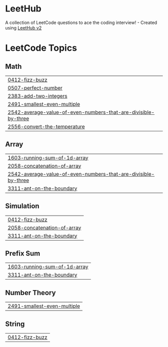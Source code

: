 # LeetHub
A collection of LeetCode questions to ace the coding interview! - Created using [LeetHub v2](https://github.com/arunbhardwaj/LeetHub-2.0)

<!---LeetCode Topics Start-->
# LeetCode Topics
## Math
|  |
| ------- |
| [0412-fizz-buzz](https://github.com/Chinchina29/LeetHub/tree/master/0412-fizz-buzz) |
| [0507-perfect-number](https://github.com/Chinchina29/LeetHub/tree/master/0507-perfect-number) |
| [2383-add-two-integers](https://github.com/Chinchina29/LeetHub/tree/master/2383-add-two-integers) |
| [2491-smallest-even-multiple](https://github.com/Chinchina29/LeetHub/tree/master/2491-smallest-even-multiple) |
| [2542-average-value-of-even-numbers-that-are-divisible-by-three](https://github.com/Chinchina29/LeetHub/tree/master/2542-average-value-of-even-numbers-that-are-divisible-by-three) |
| [2556-convert-the-temperature](https://github.com/Chinchina29/LeetHub/tree/master/2556-convert-the-temperature) |
## Array
|  |
| ------- |
| [1603-running-sum-of-1d-array](https://github.com/Chinchina29/LeetHub/tree/master/1603-running-sum-of-1d-array) |
| [2058-concatenation-of-array](https://github.com/Chinchina29/LeetHub/tree/master/2058-concatenation-of-array) |
| [2542-average-value-of-even-numbers-that-are-divisible-by-three](https://github.com/Chinchina29/LeetHub/tree/master/2542-average-value-of-even-numbers-that-are-divisible-by-three) |
| [3311-ant-on-the-boundary](https://github.com/Chinchina29/LeetHub/tree/master/3311-ant-on-the-boundary) |
## Simulation
|  |
| ------- |
| [0412-fizz-buzz](https://github.com/Chinchina29/LeetHub/tree/master/0412-fizz-buzz) |
| [2058-concatenation-of-array](https://github.com/Chinchina29/LeetHub/tree/master/2058-concatenation-of-array) |
| [3311-ant-on-the-boundary](https://github.com/Chinchina29/LeetHub/tree/master/3311-ant-on-the-boundary) |
## Prefix Sum
|  |
| ------- |
| [1603-running-sum-of-1d-array](https://github.com/Chinchina29/LeetHub/tree/master/1603-running-sum-of-1d-array) |
| [3311-ant-on-the-boundary](https://github.com/Chinchina29/LeetHub/tree/master/3311-ant-on-the-boundary) |
## Number Theory
|  |
| ------- |
| [2491-smallest-even-multiple](https://github.com/Chinchina29/LeetHub/tree/master/2491-smallest-even-multiple) |
## String
|  |
| ------- |
| [0412-fizz-buzz](https://github.com/Chinchina29/LeetHub/tree/master/0412-fizz-buzz) |
<!---LeetCode Topics End-->